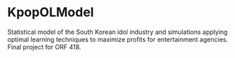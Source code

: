 # KpopOLModel
Statistical model of the South Korean idol industry and simulations applying optimal learning techniques to maximize profits for entertainment agencies. Final project for ORF 418.
